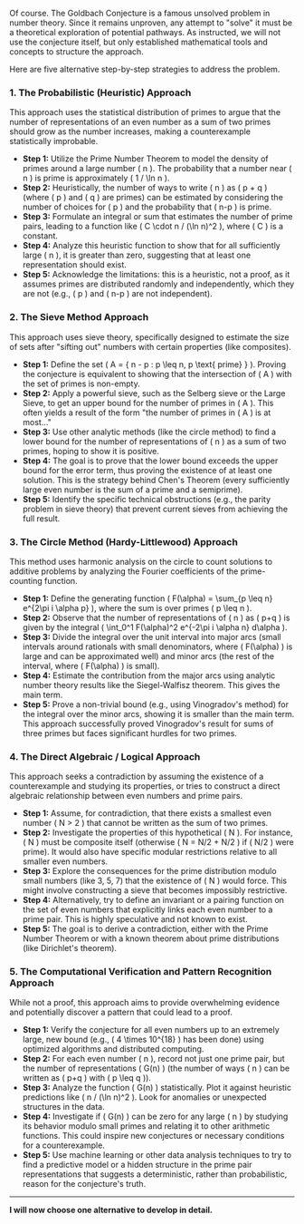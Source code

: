 Of course. The Goldbach Conjecture is a famous unsolved problem in number theory. Since it remains unproven, any attempt to "solve" it must be a theoretical exploration of potential pathways. As instructed, we will not use the conjecture itself, but only established mathematical tools and concepts to structure the approach.

Here are five alternative step-by-step strategies to address the problem.

### **1. The Probabilistic (Heuristic) Approach**
This approach uses the statistical distribution of primes to argue that the number of representations of an even number as a sum of two primes should grow as the number increases, making a counterexample statistically improbable.

*   **Step 1:** Utilize the Prime Number Theorem to model the density of primes around a large number \( n \). The probability that a number near \( n \) is prime is approximately \( 1 / \ln n \).
*   **Step 2:** Heuristically, the number of ways to write \( n \) as \( p + q \) (where \( p \) and \( q \) are primes) can be estimated by considering the number of choices for \( p \) and the probability that \( n-p \) is prime.
*   **Step 3:** Formulate an integral or sum that estimates the number of prime pairs, leading to a function like \( C \cdot n / (\ln n)^2 \), where \( C \) is a constant.
*   **Step 4:** Analyze this heuristic function to show that for all sufficiently large \( n \), it is greater than zero, suggesting that at least one representation should exist.
*   **Step 5:** Acknowledge the limitations: this is a heuristic, not a proof, as it assumes primes are distributed randomly and independently, which they are not (e.g., \( p \) and \( n-p \) are not independent).

### **2. The Sieve Method Approach**
This approach uses sieve theory, specifically designed to estimate the size of sets after "sifting out" numbers with certain properties (like composites).

*   **Step 1:** Define the set \( A = \{ n - p : p \leq n, p \text{ prime} \} \). Proving the conjecture is equivalent to showing that the intersection of \( A \) with the set of primes is non-empty.
*   **Step 2:** Apply a powerful sieve, such as the Selberg sieve or the Large Sieve, to get an upper bound for the number of primes in \( A \). This often yields a result of the form "the number of primes in \( A \) is at most..."
*   **Step 3:** Use other analytic methods (like the circle method) to find a lower bound for the number of representations of \( n \) as a sum of two primes, hoping to show it is positive.
*   **Step 4:** The goal is to prove that the lower bound exceeds the upper bound for the error term, thus proving the existence of at least one solution. This is the strategy behind Chen's Theorem (every sufficiently large even number is the sum of a prime and a semiprime).
*   **Step 5:** Identify the specific technical obstructions (e.g., the parity problem in sieve theory) that prevent current sieves from achieving the full result.

### **3. The Circle Method (Hardy-Littlewood) Approach**
This method uses harmonic analysis on the circle to count solutions to additive problems by analyzing the Fourier coefficients of the prime-counting function.

*   **Step 1:** Define the generating function \( F(\alpha) = \sum_{p \leq n} e^{2\pi i \alpha p} \), where the sum is over primes \( p \leq n \).
*   **Step 2:** Observe that the number of representations of \( n \) as \( p+q \) is given by the integral \( \int_0^1 F(\alpha)^2 e^{-2\pi i \alpha n}  d\alpha \).
*   **Step 3:** Divide the integral over the unit interval into major arcs (small intervals around rationals with small denominators, where \( F(\alpha) \) is large and can be approximated well) and minor arcs (the rest of the interval, where \( F(\alpha) \) is small).
*   **Step 4:** Estimate the contribution from the major arcs using analytic number theory results like the Siegel-Walfisz theorem. This gives the main term.
*   **Step 5:** Prove a non-trivial bound (e.g., using Vinogradov's method) for the integral over the minor arcs, showing it is smaller than the main term. This approach successfully proved Vinogradov's result for sums of three primes but faces significant hurdles for two primes.

### **4. The Direct Algebraic / Logical Approach**
This approach seeks a contradiction by assuming the existence of a counterexample and studying its properties, or tries to construct a direct algebraic relationship between even numbers and prime pairs.

*   **Step 1:** Assume, for contradiction, that there exists a smallest even number \( N > 2 \) that cannot be written as the sum of two primes.
*   **Step 2:** Investigate the properties of this hypothetical \( N \). For instance, \( N \) must be composite itself (otherwise \( N = N/2 + N/2 \) if \( N/2 \) were prime). It would also have specific modular restrictions relative to all smaller even numbers.
*   **Step 3:** Explore the consequences for the prime distribution modulo small numbers (like 3, 5, 7) that the existence of \( N \) would force. This might involve constructing a sieve that becomes impossibly restrictive.
*   **Step 4:** Alternatively, try to define an invariant or a pairing function on the set of even numbers that explicitly links each even number to a prime pair. This is highly speculative and not known to exist.
*   **Step 5:** The goal is to derive a contradiction, either with the Prime Number Theorem or with a known theorem about prime distributions (like Dirichlet's theorem).

### **5. The Computational Verification and Pattern Recognition Approach**
While not a proof, this approach aims to provide overwhelming evidence and potentially discover a pattern that could lead to a proof.

*   **Step 1:** Verify the conjecture for all even numbers up to an extremely large, new bound (e.g., \( 4 \times 10^{18} \) has been done) using optimized algorithms and distributed computing.
*   **Step 2:** For each even number \( n \), record not just one prime pair, but the number of representations \( G(n) \) (the number of ways \( n \) can be written as \( p+q \) with \( p \leq q \)).
*   **Step 3:** Analyze the function \( G(n) \) statistically. Plot it against heuristic predictions like \( n / (\ln n)^2 \). Look for anomalies or unexpected structures in the data.
*   **Step 4:** Investigate if \( G(n) \) can be zero for any large \( n \) by studying its behavior modulo small primes and relating it to other arithmetic functions. This could inspire new conjectures or necessary conditions for a counterexample.
*   **Step 5:** Use machine learning or other data analysis techniques to try to find a predictive model or a hidden structure in the prime pair representations that suggests a deterministic, rather than probabilistic, reason for the conjecture's truth.

---
**I will now choose one alternative to develop in detail.**